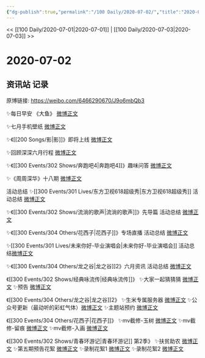```yaml
---
{"dg-publish":true,"permalink":"/100 Daily/2020-07-02/","title":"2020-07-02","created":"2023-04-06T19:44:18.611+08:00","updated":"2023-04-07T11:15:45.339+08:00"}
---
```



<< [[100 Daily/2020-07-01\|2020-07-01]] | [[100 Daily/2020-07-03\|2020-07-03]] >>

# 2020-07-02

## 资讯站 记录

原博链接: https://weibo.com/6466290670/J9o6mbQb3

✨每日早安 《大鱼》 [微博正文](https://m.weibo.cn/6466290670/4522157320001749)

✨七月手机壁纸 [微博正文](https://m.weibo.cn/6466290670/4522180509146953)

✨《[[200 Songs/影\|影]]》即将上线 [微博正文](https://m.weibo.cn/6466290670/4522257412733047)

✨回顾深深六月行程 [微博正文](https://m.weibo.cn/6466290670/4522305353506993)

✨《[[300 Events/302 Shows/奔跑吧4\|奔跑吧4]]》趣味问答 [微博正文](https://m.weibo.cn/6466290670/4522334868746742)

✨《周周深华》十八期 [微博正文](https://m.weibo.cn/6466290670/4522376706255614)

活动总结
✨[[300 Events/301 Lives/东方卫视618超级秀\|东方卫视618超级秀]] 活动总结 [微博正文](https://m.weibo.cn/6466290670/4522383413894063)

✨《[[300 Events/302 Shows/流淌的歌声\|流淌的歌声]]》先导篇 活动总结 [微博正文](https://m.weibo.cn/6466290670/4522384604443613)

✨《[[300 Events/304 Others/花西子\|花西子]]》专场直播 活动总结 [微博正文](https://m.weibo.cn/6466290670/4522386176936307)

✨[[300 Events/301 Lives/未来你好-毕业演唱会\|未来你好-毕业演唱会]] 活动总结[微博正文](https://m.weibo.cn/6466290670/4522387641968748)

✨《[[300 Events/304 Others/龙之谷\|龙之谷]]2》六月资讯 活动总结 [微博正文](https://m.weibo.cn/6466290670/4522391911366185)

《[[300 Events/302 Shows/经典咏流传\|经典咏流传]]》
✨大家一起猜猜猜 [微博正文](https://m.weibo.cn/6466290670/4522321791317340)
✨预告 [微博正文](https://m.weibo.cn/6466290670/4522363012465660)

《[[300 Events/304 Others/龙之谷\|龙之谷]]2》
✨生米专属服务器 [微博正文](https://m.weibo.cn/6466290670/4522248852328454)
✨公众号更新（最动听的彩虹气体）[微博正文](https://m.weibo.cn/6466290670/4522352799602066)
✨主题站预约 [微博正文](https://m.weibo.cn/7191116492/4522392195642532)

《[[300 Events/304 Others/花西子\|花西子]]》
✨mv截修-玉树 [微博正文](https://m.weibo.cn/6466290670/4522283601816267)
✨mv截修-留痕 [微博正文](https://m.weibo.cn/6466290670/4522295396518449)
✨mv截修-入画 [微博正文](https://m.weibo.cn/6466290670/4522316907800647)

《[[300 Events/302 Shows/青春环游记\|青春环游记]] 第2季》
✨扶贫助农 [微博正文](https://m.weibo.cn/6466290670/4522255268357155)
✨第五期预告花絮 [微博正文](https://m.weibo.cn/6466290670/4522308214096770)
✨录制花絮1 [微博正文](https://m.weibo.cn/6466290670/4522323472119105)
✨录制花絮2 [微博正文](https://m.weibo.cn/6466290670/4522337595119188)
